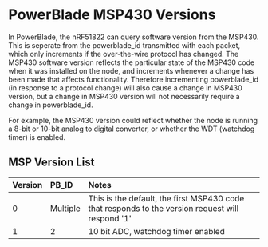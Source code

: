 PowerBlade MSP430 Versions
==========================

In PowerBlade, the nRF51822 can query software version from the MSP430. This is seperate from the powerblade_id transmitted 
with each packet, which only increments if the over-the-wire protocol has changed. The MSP430 software version reflects the
particular state of the MSP430 code when it was installed on the node, and increments whenever a change has been made that 
affects functionality. Therefore incrementing powerblade_id (in response to a protocol change) will also cause a change in MSP430 
version, but a change in MSP430 version will not necessarily require a change in powerblade_id. 

For example, the MSP430 version could reflect whether the node is running a 8-bit or 10-bit analog to digital converter, or whether
the WDT (watchdog timer) is enabled. 

## MSP Version List

| Version	| PB_ID 	| Notes		|
|:----------|:----------|:----------|
| 0  		| Multiple	| This is the default, the first MSP430 code that responds to the version request will respond '1' |
| 1			| 2			| 10 bit ADC, watchdog timer enabled |


